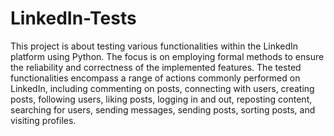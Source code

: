 # LinkedIn-Tests

This project is about testing various functionalities within the LinkedIn platform using Python. The focus is on employing formal methods to ensure the reliability and correctness of the implemented features. The tested functionalities encompass a range of actions commonly performed on LinkedIn, including commenting on posts, connecting with users, creating posts, following users, liking posts, logging in and out, reposting content, searching for users, sending messages, sending posts, sorting posts, and visiting profiles.